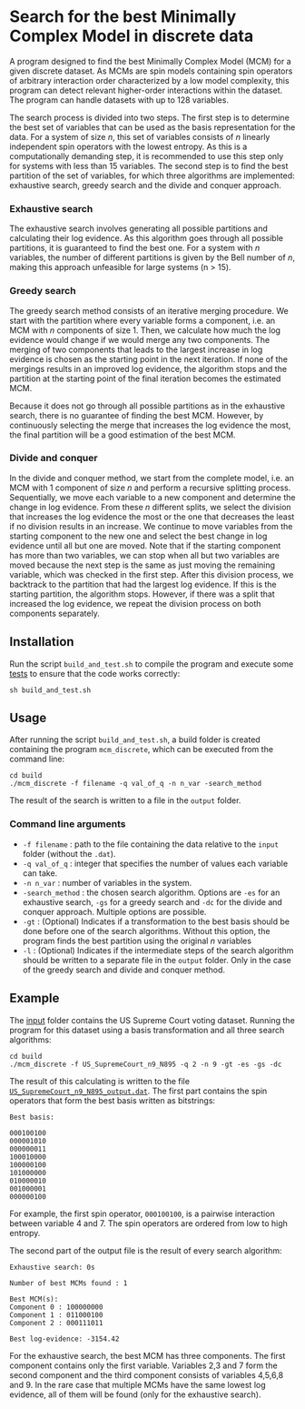 # Search for the best Minimally Complex Model in discrete data

A program designed to find the best Minimally Complex Model (MCM) for a given discrete dataset.
As MCMs are spin models containing spin operators of arbitrary interaction order characterized by a low model complexity, this program can detect relevant higher-order interactions within the dataset.
The program can handle datasets with up to 128 variables.

The search process is divided into two steps. The first step is to determine the best set of variables that can be used as the basis representation for the data.
For a system of size $n$, this set of variables consists of $n$ linearly independent spin operators with the lowest entropy.
As this is a computationally demanding step, it is recommended to use this step only for systems with less than 15 variables. 
The second step is to find the best partition of the set of variables, for which three algorithms are implemented: exhaustive search, greedy search and the divide and conquer approach.

### Exhaustive search

The exhaustive search involves generating all possible partitions and calculating their log evidence.
As this algorithm goes through all possible partitions, it is guaranteed to find the best one.
For a system with $n$ variables, the number of different partitions is given by the Bell number of $n$, making this approach unfeasible for large systems (n > 15).

### Greedy search

The greedy search method consists of an iterative merging procedure.
We start with the partition where every variable forms a component, i.e. an MCM with $n$ components of size 1.
Then, we calculate how much the log evidence would change if we would merge any two components.
The merging of two components that leads to the largest increase in log evidence is chosen as the starting point in the next iteration.
If none of the mergings results in an improved log evidence, the algorithm stops and the partition at the starting point of the final iteration becomes the estimated MCM.

Because it does not go through all possible partitions as in the exhaustive search, there is no guarantee of finding the best MCM.
However, by continuously selecting the merge that increases the log evidence the most, the final partition will be a good estimation of the best MCM.

### Divide and conquer

In the divide and conquer method, we start from the complete model, i.e. an MCM with 1 component of size $n$ and perform a recursive splitting process.
Sequentially, we move each variable to a new component and determine the change in log evidence.
From these $n$ different splits, we select the division that increases the log evidence the most or the one that decreases the least if no division results in an increase.
We continue to move variables from the starting component to the new one and select the best change in log evidence until all but one are moved.
Note that if the starting component has more than two variables, we can stop when all but two variables are moved because the next step is the same as just moving the remaining variable, which was checked in the first step.
After this division process, we backtrack to the partition that had the largest log evidence. If this is the starting partition, the algorithm stops.
However, if there was a split that increased the log evidence, we repeat the division process on both components separately.

## Installation

Run the script `build_and_test.sh` to compile the program and execute some [tests](https://github.com/AaronDC60/MinCompSpin_discrete/tree/main/tests) to ensure that the code works correctly:

```
sh build_and_test.sh
````

## Usage

After running the script `build_and_test.sh`, a build folder is created containing the program `mcm_discrete`, which can be executed from the command line:

```
cd build
./mcm_discrete -f filename -q val_of_q -n n_var -search_method
```

The result of the search is written to a file in the `output` folder.

### Command line arguments

* `-f filename` : path to the file containing the data relative to the `input` folder (without the `.dat`).
* `-q val_of_q` : integer that specifies the number of values each variable can take.
* `-n n_var` : number of variables in the system.
* `-search_method` : the chosen search algorithm. Options are `-es` for an exhaustive search, `-gs` for a greedy search and `-dc` for the divide and conquer approach. Multiple options are possible.
* `-gt` : (Optional) Indicates if a transformation to the best basis should be done before one of the search algorithms. Without this option, the program finds the best partition using the original $n$ variables
* `-l` : (Optional) Indicates if the intermediate steps of the search algorithm should be written to a separate file in the `output` folder. Only in the case of the greedy search and divide and conquer method.


## Example

The [input](https://github.com/AaronDC60/MinCompSpin_discrete/tree/main/input) folder contains the US Supreme Court voting dataset.
Running the program for this dataset using a basis transformation and all three search algorithms:

```
cd build
./mcm_discrete -f US_SupremeCourt_n9_N895 -q 2 -n 9 -gt -es -gs -dc
```

The result of this calculating is written to the file [`US_SupremeCourt_n9_N895_output.dat`](https://github.com/AaronDC60/MinCompSpin_discrete/blob/main/output/US_SupremeCourt_n9_N895_output.dat).
The first part contains the spin operators that form the best basis written as bitstrings:

```
Best basis:

000100100
000001010
000000011
100010000
100000100
101000000
010000010
001000001
000000100
```

For example, the first spin operator, `000100100`, is a pairwise interaction between variable 4 and 7.
The spin operators are ordered from low to high entropy.

The second part of the output file is the result of every search algorithm:

```
Exhaustive search: 0s 

Number of best MCMs found : 1

Best MCM(s): 
Component 0 : 100000000
Component 1 : 011000100
Component 2 : 000111011

Best log-evidence: -3154.42
```

For the exhaustive search, the best MCM has three components. The first component contains only the first variable.
Variables 2,3 and 7 form the second component and the third component consists of variables 4,5,6,8 and 9.
In the rare case that multiple MCMs have the same lowest log evidence, all of them will be found (only for the exhaustive search).




